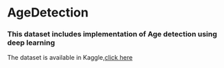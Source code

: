 # AgeDetection
<h3>This dataset includes implementation of Age detection using deep learning</h3>
<p>The dataset is available in Kaggle,<a href="https://www.kaggle.com/jangedoo/utkface-new" target="_blank">click here</a></p>
